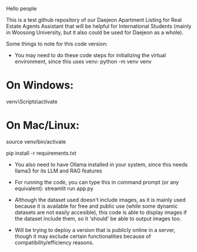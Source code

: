 Hello people

This is a test github repository of our Daejeon Apartment Listing for Real Estate Agents Assistant that will be helpful for International Students (mainly in Woosong University, but it also could be used for Daejeon as a whole).

Some things to note for this code version:
- You may need to do these code steps for initializing the virtual environment, since this uses venv:
python -m venv venv
# On Windows:
venv\Scripts\activate
# On Mac/Linux:
source venv/bin/activate

pip install -r requirements.txt

- You also need to have Ollama installed in your system, since this needs llama3 for its LLM and RAG features

- For running the code, you can type this in command prompt (or any equivalent):
  streamlit run app.py

- Although the dataset used doesn't include images, as it is mainly used because it is available for free and public use (while some dynamic datasets are not easily accesible), this code is able to display images if the dataset include them, so it 'should' be able to output images too.

- Will be trying to deploy a version that is publicly online in a server, though it may exclude certain functionalities because of compatibility/efficiency reasons. 
